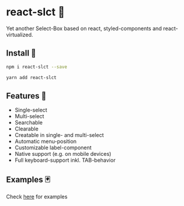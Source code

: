 # react-slct 🐘

Yet another Select-Box based on react, styled-components and react-virtualized.

## Install 🎨

```bash
npm i react-slct --save
```

```bash
yarn add react-slct
```

## Features 💚

* Single-select
* Multi-select
* Searchable
* Clearable
* Creatable in single- and multi-select
* Automatic menu-position
* Customizable label-component
* Native support (e.g. on mobile devices)
* Full keyboard-support inkl. TAB-behavior

## Examples 🃏

Check [here](https://rawgit.com/misantronic/react-slct/master/examples/dist/index.html) for examples
